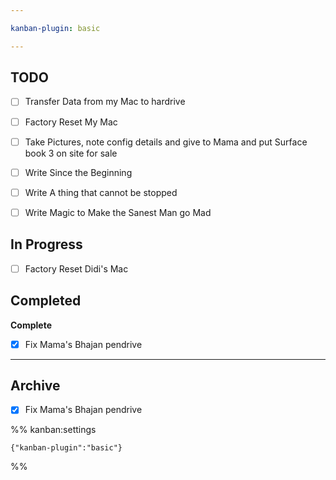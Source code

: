 ```yaml
---

kanban-plugin: basic

---
```


## TODO

- [ ] Transfer Data from my Mac to hardrive
- [ ] Factory Reset My Mac
- [ ] Take Pictures, note config details and give to Mama and put Surface book 3 on site for sale
- [ ] Write Since the Beginning
- [ ] Write A thing that cannot be stopped
- [ ] Write Magic to Make the Sanest Man go Mad


## In Progress

- [ ] Factory Reset Didi's Mac


## Completed

**Complete**
- [x] Fix Mama's Bhajan pendrive


***

## Archive

- [x] Fix Mama's Bhajan pendrive

%% kanban:settings
```
{"kanban-plugin":"basic"}
```
%%